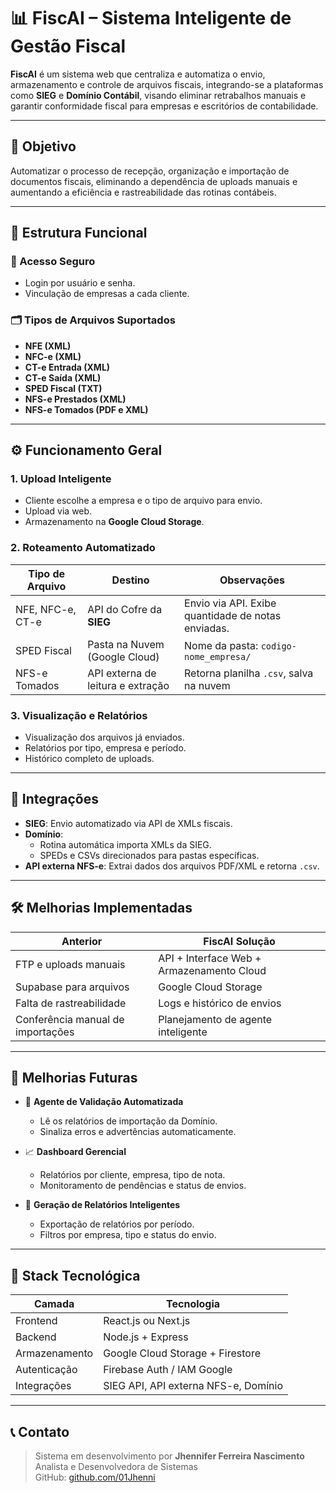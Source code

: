 # 📊 FiscAI – Sistema Inteligente de Gestão Fiscal

**FiscAI** é um sistema web que centraliza e automatiza o envio, armazenamento e controle de arquivos fiscais, integrando-se a plataformas como **SIEG** e **Domínio Contábil**, visando eliminar retrabalhos manuais e garantir conformidade fiscal para empresas e escritórios de contabilidade.

---

## 📌 Objetivo

Automatizar o processo de recepção, organização e importação de documentos fiscais, eliminando a dependência de uploads manuais e aumentando a eficiência e rastreabilidade das rotinas contábeis.

---

## 🧩 Estrutura Funcional

### 🔐 Acesso Seguro
- Login por usuário e senha.
- Vinculação de empresas a cada cliente.

### 🗂️ Tipos de Arquivos Suportados
- **NFE (XML)**
- **NFC-e (XML)**
- **CT-e Entrada (XML)**
- **CT-e Saída (XML)**
- **SPED Fiscal (TXT)**
- **NFS-e Prestados (XML)**
- **NFS-e Tomados (PDF e XML)**

---

## ⚙️ Funcionamento Geral

### 1. Upload Inteligente
- Cliente escolhe a empresa e o tipo de arquivo para envio.
- Upload via web.
- Armazenamento na **Google Cloud Storage**.

### 2. Roteamento Automatizado

| Tipo de Arquivo     | Destino                              | Observações                                          |
|---------------------|---------------------------------------|------------------------------------------------------|
| NFE, NFC-e, CT-e    | API do Cofre da **SIEG**              | Envio via API. Exibe quantidade de notas enviadas.   |
| SPED Fiscal         | Pasta na Nuvem (Google Cloud)         | Nome da pasta: `codigo-nome_empresa/`                |
| NFS-e Tomados       | API externa de leitura e extração     | Retorna planilha `.csv`, salva na nuvem              |

### 3. Visualização e Relatórios
- Visualização dos arquivos já enviados.
- Relatórios por tipo, empresa e período.
- Histórico completo de uploads.

---

## 🔄 Integrações

- **SIEG**: Envio automatizado via API de XMLs fiscais.
- **Domínio**:
  - Rotina automática importa XMLs da SIEG.
  - SPEDs e CSVs direcionados para pastas específicas.
- **API externa NFS-e**: Extrai dados dos arquivos PDF/XML e retorna `.csv`.

---

## 🛠️ Melhorias Implementadas

| Anterior                        | FiscAI Solução                             |
|--------------------------------|--------------------------------------------|
| FTP e uploads manuais          | API + Interface Web + Armazenamento Cloud |
| Supabase para arquivos         | Google Cloud Storage                       |
| Falta de rastreabilidade       | Logs e histórico de envios                 |
| Conferência manual de importações | Planejamento de agente inteligente       |

---

## 🚧 Melhorias Futuras

- 🔎 **Agente de Validação Automatizada**
  - Lê os relatórios de importação da Domínio.
  - Sinaliza erros e advertências automaticamente.

- 📈 **Dashboard Gerencial**
  - Relatórios por cliente, empresa, tipo de nota.
  - Monitoramento de pendências e status de envios.

- 🧾 **Geração de Relatórios Inteligentes**
  - Exportação de relatórios por período.
  - Filtros por empresa, tipo e status do envio.

---

## 🧱 Stack Tecnológica

| Camada         | Tecnologia                             |
|----------------|----------------------------------------|
| Frontend       | React.js ou Next.js                    |
| Backend        | Node.js + Express                      |
| Armazenamento  | Google Cloud Storage + Firestore       |
| Autenticação   | Firebase Auth / IAM Google             |
| Integrações    | SIEG API, API externa NFS-e, Domínio   |

---

## 📞 Contato

> Sistema em desenvolvimento por **Jhennifer Ferreira Nascimento**  
> Analista e Desenvolvedora de Sistemas  
> GitHub: [github.com/01Jhenni](https://github.com/01Jhenni)

